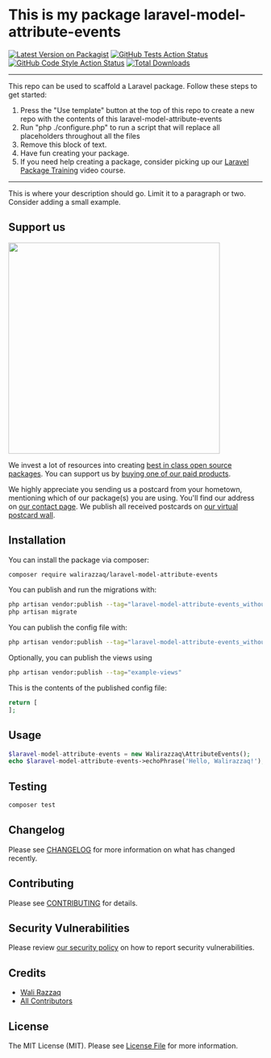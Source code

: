 # This is my package laravel-model-attribute-events

[![Latest Version on Packagist](https://img.shields.io/packagist/v/walirazzaq/laravel-model-attribute-events.svg?style=flat-square)](https://packagist.org/packages/walirazzaq/laravel-model-attribute-events)
[![GitHub Tests Action Status](https://img.shields.io/github/workflow/status/walirazzaq/laravel-model-attribute-events/run-tests?label=tests)](https://github.com/walirazzaq/laravel-model-attribute-events/actions?query=workflow%3Arun-tests+branch%3Amain)
[![GitHub Code Style Action Status](https://img.shields.io/github/workflow/status/walirazzaq/laravel-model-attribute-events/Check%20&%20fix%20styling?label=code%20style)](https://github.com/walirazzaq/laravel-model-attribute-events/actions?query=workflow%3A"Check+%26+fix+styling"+branch%3Amain)
[![Total Downloads](https://img.shields.io/packagist/dt/walirazzaq/laravel-model-attribute-events.svg?style=flat-square)](https://packagist.org/packages/walirazzaq/laravel-model-attribute-events)

---
This repo can be used to scaffold a Laravel package. Follow these steps to get started:

1. Press the "Use template" button at the top of this repo to create a new repo with the contents of this laravel-model-attribute-events
2. Run "php ./configure.php" to run a script that will replace all placeholders throughout all the files
3. Remove this block of text.
4. Have fun creating your package.
5. If you need help creating a package, consider picking up our <a href="https://laravelpackage.training">Laravel Package Training</a> video course.
---

This is where your description should go. Limit it to a paragraph or two. Consider adding a small example.

## Support us

[<img src="https://github-ads.s3.eu-central-1.amazonaws.com/laravel-model-attribute-events.jpg?t=1" width="419px" />](https://spatie.be/github-ad-click/laravel-model-attribute-events)

We invest a lot of resources into creating [best in class open source packages](https://spatie.be/open-source). You can support us by [buying one of our paid products](https://spatie.be/open-source/support-us).

We highly appreciate you sending us a postcard from your hometown, mentioning which of our package(s) you are using. You'll find our address on [our contact page](https://spatie.be/about-us). We publish all received postcards on [our virtual postcard wall](https://spatie.be/open-source/postcards).

## Installation

You can install the package via composer:

```bash
composer require walirazzaq/laravel-model-attribute-events
```

You can publish and run the migrations with:

```bash
php artisan vendor:publish --tag="laravel-model-attribute-events_without_prefix-migrations"
php artisan migrate
```

You can publish the config file with:
```bash
php artisan vendor:publish --tag="laravel-model-attribute-events_without_prefix-config"
```

Optionally, you can publish the views using

```bash
php artisan vendor:publish --tag="example-views"
```

This is the contents of the published config file:

```php
return [
];
```

## Usage

```php
$laravel-model-attribute-events = new Walirazzaq\AttributeEvents();
echo $laravel-model-attribute-events->echoPhrase('Hello, Walirazzaq!');
```

## Testing

```bash
composer test
```

## Changelog

Please see [CHANGELOG](CHANGELOG.md) for more information on what has changed recently.

## Contributing

Please see [CONTRIBUTING](.github/CONTRIBUTING.md) for details.

## Security Vulnerabilities

Please review [our security policy](../../security/policy) on how to report security vulnerabilities.

## Credits

- [Wali Razzaq](https://github.com/walirazzaq)
- [All Contributors](../../contributors)

## License

The MIT License (MIT). Please see [License File](LICENSE.md) for more information.
